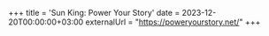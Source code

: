 +++
title = 'Sun King: Power Your Story'
date = 2023-12-20T00:00:00+03:00
externalUrl = "https://poweryourstory.net/"
+++ 

